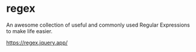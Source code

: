 # regex

An awesome collection of useful and commonly used Regular Expressions to make life easier.

https://regex.jquery.app/
